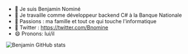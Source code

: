 * 🔭 Je suis Benjamin Nominé
* 🏢 Je travaille comme développeur backend C# à la Banque Nationale
* 🌱 Passions : ma famille et tout ce qui touche l'informatique
* 🦜 Twitter : https://twitter.com/Bnomine
* 😄 Pronons: lui/il

![Benjamin GitHub stats](https://github-readme-stats.vercel.app/api?username=benomine&show_icons=true&theme=nord)
